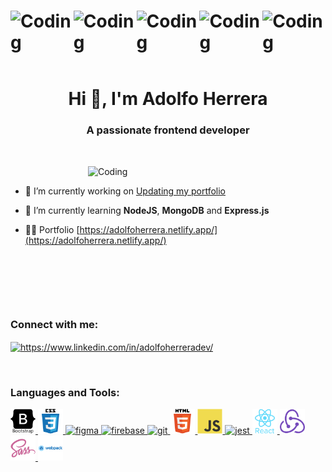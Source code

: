 <!-- [![MasterHead](https://media2.giphy.com/headers/dhunten/0DvIY8fAjBSg.gif)](https://www.linkedin.com/in/adolfoherreradev/) -->
<h1><img align="right" alt="Coding" width="20%" src="https://media2.giphy.com/headers/dhunten/0DvIY8fAjBSg.gif">
<img align="right" alt="Coding" width="20%" src="https://media2.giphy.com/headers/dhunten/0DvIY8fAjBSg.gif">
<img align="right" alt="Coding" width="20%" src="https://media2.giphy.com/headers/dhunten/0DvIY8fAjBSg.gif">
<img align="right" alt="Coding" width="20%" src="https://media2.giphy.com/headers/dhunten/0DvIY8fAjBSg.gif">
<img align="right" alt="Coding" width="20%" src="https://media2.giphy.com/headers/dhunten/0DvIY8fAjBSg.gif"></h1>

<p>&ensp;</p>

<h1 align="center">Hi 👋, I'm Adolfo Herrera</h1>
<h3 align="center">A passionate frontend developer</h3>
<p>&ensp;</p>
<img align="right" alt="Coding" width="380" src="https://media.tenor.com/R6zEIJQaUh4AAAAC/we-bare-bears-ice-bear.gif">

<p>&ensp;</p>

- 🔭 I’m currently working on [Updating my portfolio](https://github.com/Wolfushima/portfolio)

- 🌱 I’m currently learning **NodeJS**, **MongoDB** and **Express.js**

- 👨‍💻 Portfolio [https://adolfoherrera.netlify.app/](https://adolfoherrera.netlify.app/)

<p>&ensp;</p>
<p>&ensp;</p>
<p>&ensp;</p>

<h3 align="left">Connect with me:</h3>
<p align="left">
<a href="https://www.linkedin.com/in/adolfoherreradev/" target="blank"><img align="center" src="https://raw.githubusercontent.com/rahuldkjain/github-profile-readme-generator/master/src/images/icons/Social/linked-in-alt.svg" alt="https://www.linkedin.com/in/adolfoherreradev/" height="30" width="40" /></a>
</p>

<p>&ensp;</p>

<h3 align="left">Languages and Tools:</h3>
<p align="left"> <a href="https://getbootstrap.com" target="_blank" rel="noreferrer"> <img src="https://raw.githubusercontent.com/devicons/devicon/master/icons/bootstrap/bootstrap-plain-wordmark.svg" alt="bootstrap" width="40" height="40"/> </a> <a href="https://www.w3schools.com/css/" target="_blank" rel="noreferrer"> <img src="https://raw.githubusercontent.com/devicons/devicon/master/icons/css3/css3-original-wordmark.svg" alt="css3" width="40" height="40"/> </a> <a href="https://www.figma.com/" target="_blank" rel="noreferrer"> <img src="https://www.vectorlogo.zone/logos/figma/figma-icon.svg" alt="figma" width="40" height="40"/> </a> <a href="https://firebase.google.com/" target="_blank" rel="noreferrer"> <img src="https://www.vectorlogo.zone/logos/firebase/firebase-icon.svg" alt="firebase" width="40" height="40"/> </a> <a href="https://git-scm.com/" target="_blank" rel="noreferrer"> <img src="https://www.vectorlogo.zone/logos/git-scm/git-scm-icon.svg" alt="git" width="40" height="40"/> </a> <a href="https://www.w3.org/html/" target="_blank" rel="noreferrer"> <img src="https://raw.githubusercontent.com/devicons/devicon/master/icons/html5/html5-original-wordmark.svg" alt="html5" width="40" height="40"/> </a> <a href="https://developer.mozilla.org/en-US/docs/Web/JavaScript" target="_blank" rel="noreferrer"> <img src="https://raw.githubusercontent.com/devicons/devicon/master/icons/javascript/javascript-original.svg" alt="javascript" width="40" height="40"/> </a> <a href="https://jestjs.io" target="_blank" rel="noreferrer"> <img src="https://www.vectorlogo.zone/logos/jestjsio/jestjsio-icon.svg" alt="jest" width="40" height="40"/> </a> <a href="https://reactjs.org/" target="_blank" rel="noreferrer"> <img src="https://raw.githubusercontent.com/devicons/devicon/master/icons/react/react-original-wordmark.svg" alt="react" width="40" height="40"/> </a> <a href="https://redux.js.org" target="_blank" rel="noreferrer"> <img src="https://raw.githubusercontent.com/devicons/devicon/master/icons/redux/redux-original.svg" alt="redux" width="40" height="40"/> </a> <a href="https://sass-lang.com" target="_blank" rel="noreferrer"> <img src="https://raw.githubusercontent.com/devicons/devicon/master/icons/sass/sass-original.svg" alt="sass" width="40" height="40"/> </a> <a href="https://webpack.js.org" target="_blank" rel="noreferrer"> <img src="https://raw.githubusercontent.com/devicons/devicon/d00d0969292a6569d45b06d3f350f463a0107b0d/icons/webpack/webpack-original-wordmark.svg" alt="webpack" width="40" height="40"/> </a> </p>
